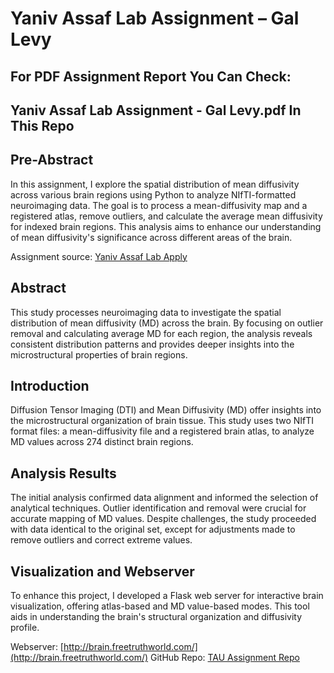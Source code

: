 # Yaniv Assaf Lab Assignment – Gal Levy
## For PDF Assignment Report You Can Check: 
## Yaniv Assaf Lab Assignment - Gal Levy.pdf In This Repo
## Pre-Abstract
In this assignment, I explore the spatial distribution of mean diffusivity across various brain regions using Python to analyze NIfTI-formatted neuroimaging data. The goal is to process a mean-diffusivity map and a registered atlas, remove outliers, and calculate the average mean diffusivity for indexed brain regions. This analysis aims to enhance our understanding of mean diffusivity's significance across different areas of the brain.

Assignment source: [Yaniv Assaf Lab Apply](https://yanivassaflab.com/apply/)

## Abstract
This study processes neuroimaging data to investigate the spatial distribution of mean diffusivity (MD) across the brain. By focusing on outlier removal and calculating average MD for each region, the analysis reveals consistent distribution patterns and provides deeper insights into the microstructural properties of brain regions.

## Introduction
Diffusion Tensor Imaging (DTI) and Mean Diffusivity (MD) offer insights into the microstructural organization of brain tissue. This study uses two NIfTI format files: a mean-diffusivity file and a registered brain atlas, to analyze MD values across 274 distinct brain regions.

## Analysis Results
The initial analysis confirmed data alignment and informed the selection of analytical techniques. Outlier identification and removal were crucial for accurate mapping of MD values. Despite challenges, the study proceeded with data identical to the original set, except for adjustments made to remove outliers and correct extreme values.

## Visualization and Webserver
To enhance this project, I developed a Flask web server for interactive brain visualization, offering atlas-based and MD value-based modes. This tool aids in understanding the brain's structural organization and diffusivity profile.

Webserver: [http://brain.freetruthworld.com/](http://brain.freetruthworld.com/)
GitHub Repo: [TAU Assignment Repo](https://github.com/galevy88/TAU_Assignment)
